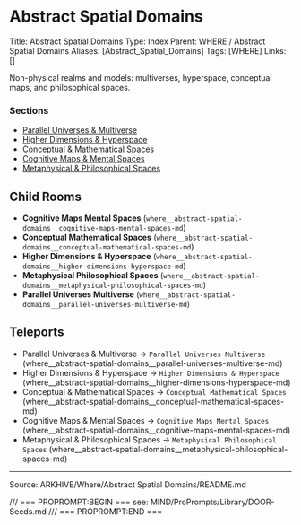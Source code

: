 # Abstract Spatial Domains

Title: Abstract Spatial Domains
Type: Index
Parent: WHERE / Abstract Spatial Domains
Aliases: [Abstract_Spatial_Domains]
Tags: [WHERE]
Links: []

Non-physical realms and models: multiverses, hyperspace, conceptual maps, and philosophical spaces.

### Sections
- [Parallel Universes & Multiverse](Parallel-Universes-Multiverse.md)
- [Higher Dimensions & Hyperspace](Higher-Dimensions-&-Hyperspace.md)
- [Conceptual & Mathematical Spaces](Conceptual-Mathematical-Spaces.md)
- [Cognitive Maps & Mental Spaces](Cognitive-Maps-Mental-Spaces.md)
- [Metaphysical & Philosophical Spaces](Metaphysical-Philosophical-Spaces.md)

## Child Rooms
- **Cognitive Maps Mental Spaces** (`where__abstract-spatial-domains__cognitive-maps-mental-spaces-md`)
- **Conceptual Mathematical Spaces** (`where__abstract-spatial-domains__conceptual-mathematical-spaces-md`)
- **Higher Dimensions & Hyperspace** (`where__abstract-spatial-domains__higher-dimensions-hyperspace-md`)
- **Metaphysical Philosophical Spaces** (`where__abstract-spatial-domains__metaphysical-philosophical-spaces-md`)
- **Parallel Universes Multiverse** (`where__abstract-spatial-domains__parallel-universes-multiverse-md`)

## Teleports
- Parallel Universes & Multiverse → `Parallel Universes Multiverse` (where__abstract-spatial-domains__parallel-universes-multiverse-md)
- Higher Dimensions & Hyperspace → `Higher Dimensions & Hyperspace` (where__abstract-spatial-domains__higher-dimensions-hyperspace-md)
- Conceptual & Mathematical Spaces → `Conceptual Mathematical Spaces` (where__abstract-spatial-domains__conceptual-mathematical-spaces-md)
- Cognitive Maps & Mental Spaces → `Cognitive Maps Mental Spaces` (where__abstract-spatial-domains__cognitive-maps-mental-spaces-md)
- Metaphysical & Philosophical Spaces → `Metaphysical Philosophical Spaces` (where__abstract-spatial-domains__metaphysical-philosophical-spaces-md)

---
Source: ARKHIVE/Where/Abstract Spatial Domains/README.md

/// === PROPROMPT:BEGIN ===
see: MIND/ProPrompts/Library/DOOR-Seeds.md
/// === PROPROMPT:END ===
